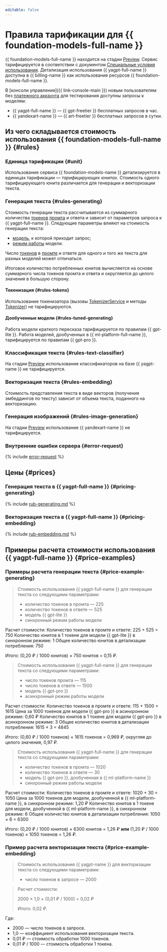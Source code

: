 ```yaml
---
editable: false
---
```


# Правила тарификации для {{ foundation-models-full-name }}

{{ foundation-models-full-name }} находится на стадии [Preview](../overview/concepts/launch-stages.md). Сервис тарифицируется в соответствии с документом [Специальные условия использования](https://yandex.ru/legal/cloud_specialterms/?lang=ru#index__section_fk5_d4c_cgb). Детализация использования {{ yagpt-full-name }} доступна в {{ billing-name }} как использование ресурсов {{ foundation-models-full-name }}. 

В [консоли управления]({{ link-console-main }}) новым пользователям без [платежного аккаунта](../billing/concepts/billing-account.md) для тестирования доступны запросы к моделям:
* {{ yagpt-full-name }} — {{ gpt-freetier }} бесплатных запросов в час.
* {{ yandexart-name }} — {{ art-freetier }} бесплатных запросов в сутки.

## Из чего складывается стоимость использования {{ foundation-models-full-name }} {#rules}

### Единица тарификации {#unit}

Использование сервиса {{ foundation-models-name }} детализируется в единицах тарификации — _тарифицирующих юнитах_. Стоимость одного тарифицирующего юнита различается для генерации и векторизации текста.

### Генерация текста {#rules-generating}

Стоимость генерации текста рассчитывается из суммарного количества [токенов](concepts/yandexgpt/tokens.md) [промта](concepts/index.md#working-mode) и ответа и зависит от параметров запроса к {{ yagpt-full-name }}. Следующие параметры влияют на стоимость генерации текста:

* [модель](concepts/yandexgpt/models.md), к которой приходит запрос;
* [режим работы](concepts/index.md#working-mode) модели. 

Число [токенов](concepts/yandexgpt/tokens.md) в [промте](concepts/index.md) и ответе для одного и того же текста для разных моделей может отличаться.

Итоговое количество потребленных юнитов вычисляется на основе суммарного числа токенов промта и ответа и округляется до целого значения в большую сторону.

#### Токенизация {#rules-tokens}

Использование токенизатора (вызовы [TokenizerService](./text-generation/api-ref/grpc/TokenizerService.md) и методы [Tokenizer](./text-generation/api-ref/Tokenizer/index.md)) не тарифицируются.

#### Дообученные модели {#rules-tuned-generating}

Работа модели краткого пересказа тарифицируется по правилам {{ gpt-lite }}. Работа моделей, дообученных в {{ ml-platform-full-name }}, тарифицируется по правилам {{ gpt-pro }}.

### Классификация текста {#rules-text-classifier}

На стадии [Preview](../overview/concepts/launch-stages.md) использование классификаторов на базе {{ yagpt-name }} не тарифицируется.

### Векторизация текста {#rules-embedding}

Стоимость представления текста в виде векторов (получения эмбеддингов по тексту) зависит от объема текста, поданного на векторизацию.

### Генерация изображений {#rules-image-generation}

На стадии [Preview](../overview/concepts/launch-stages.md) использование {{ yandexart-name }} не тарифицируется.

### Внутренние ошибки сервера {#error-request}

{% include [error-request](../_includes/speechkit/error-request.md) %}


## Цены {#prices}


### Генерация текста в {{ yagpt-full-name }} {#pricing-generating}


{% include [rub-generating.md](../_pricing/yandexgpt/rub-generating_new.md) %}




### Векторизация текста в {{ yagpt-full-name }} {#pricing-embedding}


{% include [rub-embedding.md](../_pricing/yandexgpt/rub-embedding.md) %}




## Примеры расчета стоимости использования {{ yagpt-full-name }} {#price-examples}

### Примеры расчета генерации текста {#price-example-generating}

> Стоимость использования {{ yagpt-full-name }} для генерации текста со следующими параметрами:
> * количество токенов в промта — 225
> * количество токенов в ответе — 525
> * модель {{ gpt-lite }}
> * синхронный режим работы модели
 
Расчет стоимости:
Количество токенов в промте и ответе: 225 + 525 = 750
Количество юнитов в 1 токене для модели {{ gpt-lite }} в синхронном режиме: 1
Общее количество юнитов в детализации потребления: 750

Итого: (0,20&nbsp;₽ / 1000 юнитов) × 750 юнитов = 0,15&nbsp;₽.


> Стоимость использования {{ yagpt-full-name }} для генерации текста со следующими параметрами:
> * число токенов промта — 115
> * число токенов в ответе — 1500
> * модель {{ gpt-pro }}
> * асинхронный режим работы модели

Расчет стоимости:
Количество токенов в промте и ответе: 115 + 1500 = 1615 
Цена за 1000 токенов для модели {{ gpt-pro }} в асинхронном режиме: 0,60 ₽
Количество юнитов в 1 токене для модели {{ gpt-pro }} в асинхронном режиме: 3
Общее количество юнитов в детализации потребления: 1615 × 3 = 4845

Итого: (0,60&nbsp;₽ / 1000 токенов) × 1615 токенов = 0,969&nbsp;₽, округляя до целого значения, 0,97&nbsp;₽.


> Стоимость использования {{ yagpt-full-name }} для генерации текста со следующими параметрами:
> * количество токенов в промта — 1020
> * количество токенов в ответе — 30
> * модель {{ gpt-pro }}, дообученная в {{ ml-platform-name }}
> * синхронный режим работы модели
 
Расчет стоимости:
Количество токенов в промте и ответе: 1020 + 30 = 1050
Цена за 1000 токенов для модели, дообученной в {{ ml-platform-name }}, в синхронном режиме: 1,20 ₽
Количество юнитов в 1 токене для модели, дообученной в {{ ml-platform-name }}, в синхронном режиме: 6
Общее количество юнитов в детализации потребления: 1050 × 6 = 6300

Итого: (0,20&nbsp;₽ / 1000 юнитов) × 6300 юнитов = 1,26&nbsp;₽ **или** (1,20&nbsp;₽ / 1000 токенов) × 1050 токенов = 1,26&nbsp;₽.


### Пример расчета векторизации текста {#price-example-embedding}

> Стоимость использования {{ yagpt-name }} для векторизации текста со следующими параметрами:
> * число токенов в запросе — 2000

> Расчет стоимости:
> 
> 2000 × 1,0 × (0,01&nbsp;₽ / 1000) = 0,02&nbsp;₽
>
> Итого: 0,02&nbsp;₽.
 
Где:
* 2000 — число токенов в запросе.
* 1,0 — коэффициент использования векторизации текста.
* 0,01&nbsp;₽ — стоимость обработки 1000 токенов. 
* 0,01&nbsp;₽ / 1000 — стоимость обработки 1 токена. 


